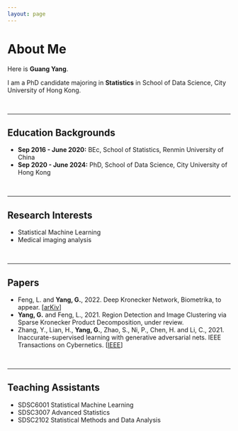```yaml
---
layout: page
---
```


# About Me

Here is **Guang Yang**.

I am a PhD candidate majoring in **Statistics** in School of Data Science, City University of Hong Kong.

<br>

---

## Education Backgrounds

- **Sep 2016 - June 2020:** BEc, School of Statistics, Renmin University of China
- **Sep 2020 - June 2024:** PhD, School of Data Science, City University of Hong Kong

<br>

---

## Research Interests

- Statistical Machine Learning
- Medical imaging analysis

<br>

---

## Papers

- Feng, L. and **Yang, G.**, 2022. Deep Kronecker Network, Biometrika, to appear. [[arKiv](https://arxiv.org/abs/2210.13327)]
- **Yang, G.** and Feng, L., 2021. Region Detection and Image Clustering via Sparse Kronecker Product Decomposition, under review.
- Zhang, Y., Lian, H., **Yang, G.**, Zhao, S., Ni, P., Chen, H. and Li, C., 2021. Inaccurate-supervised learning with generative adversarial nets. IEEE Transactions on Cybernetics. [[IEEE](https://ieeexplore.ieee.org/document/9526351?denied=)]

<br>

---

## Teaching Assistants

- SDSC6001 Statistical Machine Learning
- SDSC3007 Advanced Statistics
- SDSC2102 Statistical Methods and Data Analysis

<br>
